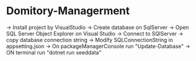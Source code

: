 # Domitory-Managerment

-> Install project by VisualStudio 
-> Create database on SqlServer
-> Open SQL Server Object Explorer on Visual Studio -> Connect to SQlServer -> copy database connection string
-> Modify SQLConnectionString in appsetting.json 
-> On packageManagerConsole run "Update-Database" 
-> ON terminal run "dotnet run seeddata" 
